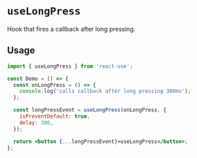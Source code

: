 # `useLongPress`

Hook that fires a callback after long pressing.

## Usage

```jsx
import { useLongPress } from 'react-use';

const Demo = () => {
  const onLongPress = () => {
    console.log('calls callback after long pressing 300ms');
  };

  const longPressEvent = useLongPress(onLongPress, {
    isPreventDefault: true,
    delay: 300,
  });

  return <button {...longPressEvent}>useLongPress</button>;
};
```
